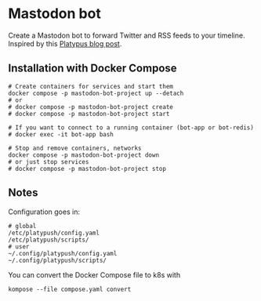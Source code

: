 # Mastodon bot

Create a Mastodon bot to forward Twitter and RSS feeds to your timeline.
Inspired by this [Platypus blog post](https://blog.platypush.tech/article/Create-a-Mastodon-bot-to-forward-Twitter-and-RSS-feeds-to-your-timeline).

## Installation with Docker Compose

```Shell
# Create containers for services and start them
docker compose -p mastodon-bot-project up --detach
# or
# docker compose -p mastodon-bot-project create
# docker compose -p mastodon-bot-project start

# If you want to connect to a running container (bot-app or bot-redis)
# docker exec -it bot-app bash

# Stop and remove containers, networks
docker compose -p mastodon-bot-project down
# or just stop services
# docker compose -p mastodon-bot-project stop
```

## Notes
Configuration goes in:
```Shell
# global
/etc/platypush/config.yaml
/etc/platypush/scripts/
# user
~/.config/platypush/config.yaml
~/.config/platypush/scripts/
```
You can convert the Docker Compose file to k8s with
```Shell
kompose --file compose.yaml convert
```